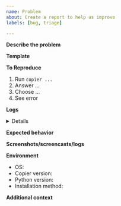 ```yaml
---
name: Problem
about: Create a report to help us improve
labels: [bug, triage]

---
```


**Describe the problem**
<!-- A clear and concise description of what the bug is. -->

**Template**
<!-- Many problems are related to a specific copier template. If you can provide a template, please do it. It can be a git repo URL, a .zip file containing the template, or instructions to build it. -->

**To Reproduce**
<!-- Steps to reproduce the behavior:-->
1. Run `copier ...`
2. Answer ...
3. Choose ...
4. See error

**Logs**

<details>

<!-- Paste the logs below, between those backticks. These will typically happen when getting to the latest step explained above if Copier produces an error. It helps too if you paste your copying session. -->
```

```

</details>

**Expected behavior**
<!-- A clear and concise description of what you expected to happen. -->

**Screenshots/screencasts/logs**
<!-- If applicable, add screenshots/screencasts/logs to help explain your problem. -->

**Environment**
 - OS: <!-- Windows, Mac, Linux... Specify distro and version -->
 - Copier version: <!-- copier --version output -->
 - Python version:
 - Installation method: <!-- pipx+pypi, pipx+git, pip+pypi, pip+git, local build, distro package... -->

**Additional context**
<!-- Add any other context about the problem here. -->
